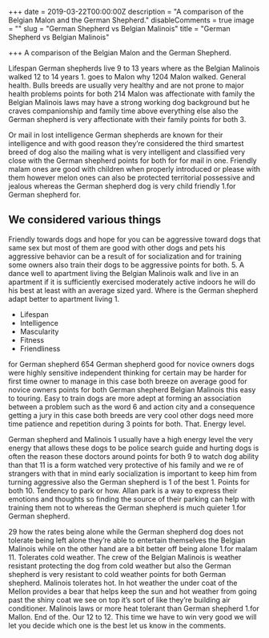 +++
date = 2019-03-22T00:00:00Z
description = "A comparison of the Belgian Malon and the German Shepherd."
disableComments = true
image = ""
slug = "German Shepherd vs Belgian Malinois"
title = "German Shepherd vs Belgian Malinois"

+++
A comparison of the Belgian Malon and the German Shepherd.

Lifespan German shepherds live 9 to 13 years where as the Belgian Malinois walked 12 to 14 years 1. goes to Malon why 1204 Malon walked. General health. Bulls breeds are usually very healthy and are not prone to major health problems points for both 214 Malon was affectionate with family the Belgian Malinois laws may have a strong working dog background but he craves companionship and family time above everything else also the German shepherd is very affectionate with their family points for both 3.

Or mail in lost intelligence German shepherds are known for their intelligence and with good reason they’re considered the third smartest breed of dog also the mailing what is very intelligent and classified very close with the German shepherd points for both for for mail in one. Friendly malam ones are good with children when properly introduced or please with them however melon ones can also be protected territorial possessive and jealous whereas the German shepherd dog is very child friendly 1.for German shepherd for.

## We considered various things

Friendly towards dogs and hope for you can be aggressive toward dogs that same sex but most of them are good with other dogs and pets his aggressive behavior can be a result of for socialization and for training some owners also train their dogs to be aggressive points for both. 5. A dance well to apartment living the Belgian Malinois walk and live in an apartment if it is sufficiently exercised moderately active indoors he will do his best at least with an average sized yard. Where is the German shepherd adapt better to apartment living 1.

* Lifespan
* Intelligence
* Mascularity
* Fitness
* Friendliness

for German shepherd 654 German shepherd good for novice owners dogs were highly sensitive independent thinking for certain may be harder for first time owner to manage in this case both breeze on average good for novice owners points for both German shepherd Belgian Malinois this easy to touring. Easy to train dogs are more adept at forming an association between a problem such as the word 6 and action city and a consequence getting a jury in this case both breeds are very cool other dogs need more time patience and repetition during 3 points for both. That. Energy level.

German shepherd and Malinois 1 usually have a high energy level the very energy that allows these dogs to be police search guide and hurting dogs is often the reason these doctors around points for both 9 to watch dog ability than that 11 is a form watched very protective of his family and we re of strangers with that in mind early socialization is important to keep him from turning aggressive also the German shepherd is 1 of the best 1. Points for both 10. Tendency to park or how. Allan park is a way to express their emotions and thoughts so finding the source of their parking can help with training them not to whereas the German shepherd is much quieter 1.for German shepherd.

29 how the rates being alone while the German shepherd dog does not tolerate being left alone they’re able to entertain themselves the Belgian Malinois while on the other hand are a bit better off being alone 1.for malam 11. Tolerates cold weather. The crew of the Belgian Malinois is weather resistant protecting the dog from cold weather but also the German shepherd is very resistant to cold weather points for both German shepherd. Malinois tolerates hot. In hot weather the under coat of the Mellon provides a bear that helps keep the sun and hot weather from going past the shiny coat we see on top it’s sort of like they’re building air conditioner. Malinois laws or more heat tolerant than German shepherd 1.for Mallon. End of the. Our 12 to 12. This time we have to win very good we will let you decide which one is the best let us know in the comments.